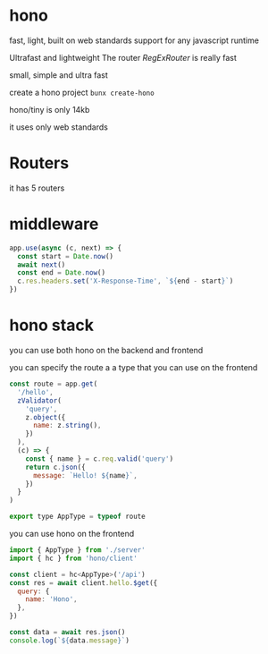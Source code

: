 # hono 

fast, light, built on web standards 
support for any javascript runtime 

Ultrafast and lightweight
The router *RegExRouter* is really fast 

small, simple and ultra fast 

create a hono project 
`bunx create-hono`

hono/tiny is only 14kb 

it uses only web standards

# Routers 

it has 5 routers 

# middleware 

```javascript
app.use(async (c, next) => {
  const start = Date.now()
  await next()
  const end = Date.now()
  c.res.headers.set('X-Response-Time', `${end - start}`)
})
```

# hono stack 

you can use both hono on the backend and frontend 

you can specify the route a a type that you can use on the frontend

```javascript
const route = app.get(
  '/hello',
  zValidator(
    'query',
    z.object({
      name: z.string(),
    })
  ),
  (c) => {
    const { name } = c.req.valid('query')
    return c.json({
      message: `Hello! ${name}`,
    })
  }
)

export type AppType = typeof route 
``` 

you can use hono on the frontend

```javascript 
import { AppType } from './server'
import { hc } from 'hono/client'

const client = hc<AppType>('/api')
const res = await client.hello.$get({
  query: {
    name: 'Hono',
  },
})

const data = await res.json()
console.log(`${data.message}`)
```

